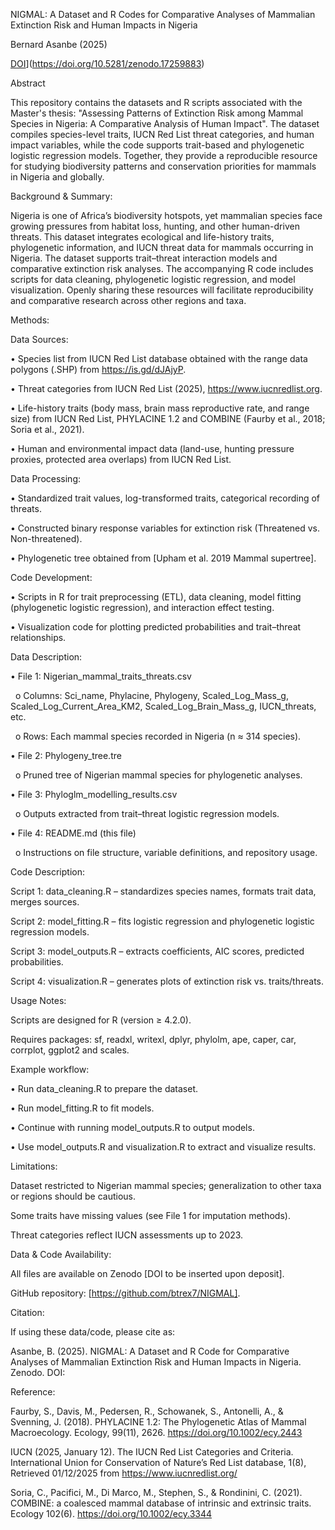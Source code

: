NIGMAL: A Dataset and R Codes for Comparative Analyses of Mammalian Extinction Risk and Human Impacts in Nigeria

Bernard Asanbe (2025)



[DOI](https://zenodo.org/badge/1069269813.svg)](https://doi.org/10.5281/zenodo.17259883)



Abstract

This repository contains the datasets and R scripts associated with the Master's thesis: "Assessing Patterns of Extinction Risk among Mammal Species in Nigeria: A Comparative Analysis of Human Impact". The dataset compiles species-level traits, IUCN Red List threat categories, and human impact variables, while the code supports trait-based and phylogenetic logistic regression models. Together, they provide a reproducible resource for studying biodiversity patterns and conservation priorities for mammals in Nigeria and globally.



Background \& Summary:

Nigeria is one of Africa’s biodiversity hotspots, yet mammalian species face growing pressures from habitat loss, hunting, and other human-driven threats. This dataset integrates ecological and life-history traits, phylogenetic information, and IUCN threat data for mammals occurring in Nigeria. The dataset supports trait–threat interaction models and comparative extinction risk analyses. The accompanying R code includes scripts for data cleaning, phylogenetic logistic regression, and model visualization. Openly sharing these resources will facilitate reproducibility and comparative research across other regions and taxa.



Methods:

Data Sources:

• Species list from IUCN Red List database obtained with the range data polygons (.SHP) from https://is.gd/dJAjyP.

• Threat categories from IUCN Red List (2025), https://www.iucnredlist.org.

• Life-history traits (body mass, brain mass reproductive rate, and range size) from IUCN Red List, PHYLACINE 1.2 and COMBINE (Faurby et al., 2018; Soria et al., 2021).

• Human and environmental impact data (land-use, hunting pressure proxies, protected area overlaps) from IUCN Red List.



Data Processing:

• Standardized trait values, log-transformed traits, categorical recording of threats.

• Constructed binary response variables for extinction risk (Threatened vs. Non-threatened).

• Phylogenetic tree obtained from \[Upham et al. 2019 Mammal supertree].



Code Development:

• Scripts in R for trait preprocessing (ETL), data cleaning, model fitting (phylogenetic logistic regression), and interaction effect testing.

• Visualization code for plotting predicted probabilities and trait–threat relationships.



Data Description:

• File 1: Nigerian\_mammal\_traits\_threats.csv

&nbsp;	o Columns: Sci\_name, Phylacine, Phylogeny, Scaled\_Log\_Mass\_g, Scaled\_Log\_Current\_Area\_KM2, Scaled\_Log\_Brain\_Mass\_g, IUCN\_threats, etc.

&nbsp;	o Rows: Each mammal species recorded in Nigeria (n ≈ 314 species).



• File 2: Phylogeny\_tree.tre

&nbsp;	o Pruned tree of Nigerian mammal species for phylogenetic analyses.



• File 3: Phyloglm\_modelling\_results.csv

&nbsp;	o Outputs extracted from trait–threat logistic regression models.



• File 4: README.md (this file)

&nbsp;	o Instructions on file structure, variable definitions, and repository usage.



Code Description:

Script 1: data\_cleaning.R – standardizes species names, formats trait data, merges sources.

Script 2: model\_fitting.R – fits logistic regression and phylogenetic logistic regression models.

Script 3: model\_outputs.R – extracts coefficients, AIC scores, predicted probabilities.

Script 4: visualization.R – generates plots of extinction risk vs. traits/threats.



Usage Notes:

Scripts are designed for R (version ≥ 4.2.0).

Requires packages: sf, readxl, writexl, dplyr, phylolm, ape, caper, car, corrplot, ggplot2 and scales.



Example workflow:

• Run data\_cleaning.R to prepare the dataset.

• Run model\_fitting.R to fit models.

• Continue with running model\_outputs.R to output models.

• Use model\_outputs.R and visualization.R to extract and visualize results.



Limitations:

Dataset restricted to Nigerian mammal species; generalization to other taxa or regions should be cautious.

Some traits have missing values (see File 1 for imputation methods).

Threat categories reflect IUCN assessments up to 2023.



Data \& Code Availability:

All files are available on Zenodo \[DOI to be inserted upon deposit].

GitHub repository: \[https://github.com/btrex7/NIGMAL].



Citation:

If using these data/code, please cite as:

Asanbe, B. (2025). NIGMAL: A Dataset and R Code for Comparative Analyses of Mammalian Extinction Risk and Human Impacts in Nigeria. Zenodo. DOI: 



Reference:

Faurby, S., Davis, M., Pedersen, R., Schowanek, S., Antonelli, A., \& Svenning, J. (2018). PHYLACINE 1.2: The Phylogenetic Atlas of Mammal Macroecology. Ecology, 99(11), 2626. https://doi.org/10.1002/ecy.2443

IUCN (2025, January 12). The IUCN Red List Categories and Criteria. International Union for Conservation of Nature’s Red List database, 1(8), Retrieved 01/12/2025 from https://www.iucnredlist.org/

Soria, C., Pacifici, M., Di Marco, M., Stephen, S., \& Rondinini, C. (2021). COMBINE: a coalesced mammal database of intrinsic and extrinsic traits. Ecology 102(6). https://doi.org/10.1002/ecy.3344




